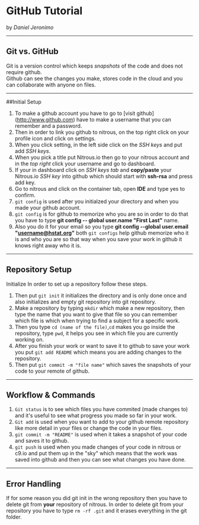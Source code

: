# GitHub Tutorial

by  _Daniel Jeronimo_ 

---
## Git vs. GitHub
Git is a version control which keeps _snapshots_ of the code and does not require github.   
Github can see the changes you make, stores code in the cloud and you can collaborate with anyone on files. 

---
##Initial Setup
1. To make a github account you have to go to [visit github] (http://www.github.com) have to make a username that you can remember and a password.
2. Then in order to link you github to nitrous, on the top right click on your profile icon and click on settings.
3. When you click setting, in the left side click on the _SSH keys_ and put add _SSH keys_.
4. When you pick a title put Nitrous.io then go to your nitrous account and in the _top right_ click your username and go to dashboard.
5. If your in dashboard click on _SSH keys tab_ and **copy/paste** your Nitrous.io _SSH key_ into github which should start with **ssh-rsa** and press add key.
6. Go to nitrous and click on the container tab, open **IDE** and type yes to confirm.
7. `git config` is used after you initialzed your directory and when you made your github account.
8. `git config` is for github to memorize who you are so in order to do that you have to type **git config -- global user.name "First Last"** name.
9. Also you do it for your email so you type **git config --global user.email "username@hstat.org"** both `git configs` help github memorize who it is and who you are so that way when you save your work in github it knows right away who it is.


---
## Repository Setup
Initialize 
In order to set up a repository follow these steps.  
1. Then put `git init` it initializes the directory and is only done once and also initializes and empty git repository into git repository. 
2. Make a repository by typing `mkdir` which make a new repository, then type the name that you want to give that file so you can remember which file is which when trying to find a subject for a specific work.     
3. Then you type `cd (name of the file)`,`cd` makes you go inside the repository, type `pwd`, it helps you see in which file you are currently working on.    
4. After you finish your work or want to save it to github to save your work you put `git add README` which means you are adding changes to the repository.  
5. Then put `git commit -m "file name"` which saves the snapshots of your code to your remote of github.  
  
 


---
## Workflow & Commands
1. `Git status` is to see which files you have commited (made changes to) and it's useful to see what progress you made so far in your work.  
2. `Git add` is used when you want to add to your github remote repository like more detail in your files or change the code in your files. 
3. `git commit -m "README"` is used when it takes a snapshot of your code and saves it to github.
4. `git push` is used when you made changes of your code in nitrous or c9.io and put them up in the "sky" which means that the work was saved into github and then you can see what changes you have done. 

---
## Error Handling
 If for some reason you did git init in the wrong repository then you have to delete git from **your** repository of nitrous. In order to delete git from your repository you have to type `rm -rf .git` and it erases everything in the git folder.